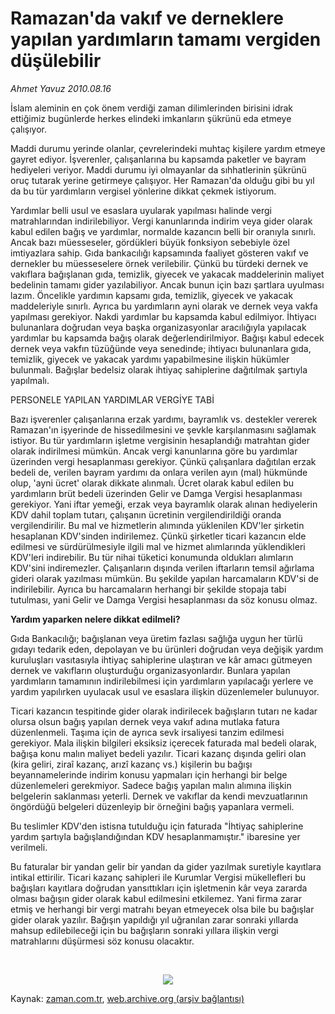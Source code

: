 # Ramazan'da vakıf ve derneklere yapılan yardımların tamamı vergiden düşülebilir

*Ahmet  Yavuz 2010.08.16*

<td class="columnist-detail">
<p>İslam aleminin en çok önem verdiği zaman dilimlerinden birisini idrak ettiğimiz bugünlerde herkes elindeki imkanların şükrünü eda etmeye çalışıyor.</p>
<p>
<div id="haberMetinDiv">
<p>Maddi durumu yerinde olanlar, çevrelerindeki muhtaç kişilere yardım etmeye gayret ediyor. İşverenler, çalışanlarına bu kapsamda paketler ve bayram hediyeleri veriyor. Maddi durumu iyi olmayanlar da sıhhatlerinin şükrünü oruç tutarak yerine getirmeye çalışıyor. Her Ramazan'da olduğu gibi bu yıl da bu tür yardımların vergisel yönlerine dikkat çekmek istiyorum.
<p>Yardımlar belli usul ve esaslara uyularak yapılması halinde vergi matrahlarından indirilebiliyor. Vergi kanunlarında indirim veya gider olarak kabul edilen bağış ve yardımlar, normalde kazancın belli bir oranıyla sınırlı. Ancak bazı müesseseler, gördükleri büyük fonksiyon sebebiyle özel imtiyazlara sahip. Gıda bankacılığı kapsamında faaliyet gösteren vakıf ve dernekler bu müesseselere örnek verilebilir. Çünkü bu türdeki dernek ve vakıflara bağışlanan gıda, temizlik, giyecek ve yakacak maddelerinin maliyet bedelinin tamamı gider yazılabiliyor. Ancak bunun için bazı şartlara uyulması lazım. Öncelikle yardımın kapsamı gıda, temizlik, giyecek ve yakacak maddeleriyle sınırlı. Ayrıca bu yardımların ayni olarak ve dernek veya vakfa yapılması gerekiyor. Nakdi yardımlar bu kapsamda kabul edilmiyor. İhtiyacı bulunanlara doğrudan veya başka organizasyonlar aracılığıyla yapılacak yardımlar bu kapsamda bağış olarak değerlendirilmiyor. Bağışı kabul edecek dernek veya vakfın tüzüğünde veya senedinde; ihtiyacı bulunanlara gıda, temizlik, giyecek ve yakacak yardımı yapabilmesine ilişkin hükümler bulunmalı. Bağışlar bedelsiz olarak ihtiyaç sahiplerine dağıtılmak şartıyla yapılmalı.
<p>PERSONELE YAPILAN YARDIMLAR VERGİYE TABİ
<p>Bazı işverenler çalışanlarına erzak yardımı, bayramlık vs. destekler vererek Ramazan'ın işyerinde de hissedilmesini ve şevkle karşılanmasını sağlamak istiyor. Bu tür yardımların işletme vergisinin hesaplandığı matrahtan gider olarak indirilmesi mümkün. Ancak vergi kanunlarına göre bu yardımlar üzerinden vergi hesaplanması gerekiyor. Çünkü çalışanlara dağıtılan erzak bedeli de, verilen bayram yardımı da onlara verilen ayın (mal) hükmünde olup, 'ayni ücret' olarak dikkate alınmalı. Ücret olarak kabul edilen bu yardımların brüt bedeli üzerinden Gelir ve Damga Vergisi hesaplanması gerekiyor. Yani iftar yemeği, erzak veya bayramlık olarak alınan hediyelerin KDV dahil toplam tutarı, çalışanın ücretinin vergilendirildiği oranda vergilendirilir. Bu mal ve hizmetlerin alımında yüklenilen KDV'ler şirketin hesaplanan KDV'sinden indirilemez. Çünkü şirketler ticari kazancın elde edilmesi ve sürdürülmesiyle ilgili mal ve hizmet alımlarında yüklendikleri KDV'leri indirebilir. Bu tür nihai tüketici konumunda oldukları alımların KDV'sini indiremezler. Çalışanların dışında verilen iftarların temsil ağırlama gideri olarak yazılması mümkün. Bu şekilde yapılan harcamaların KDV'si de indirilebilir. Ayrıca bu harcamaların herhangi bir şekilde stopaja tabi tutulması, yani Gelir ve Damga Vergisi hesaplanması da söz konusu olmaz.
<p><b>Yardım yaparken nelere dikkat edilmeli?</b>
<p>Gıda Bankacılığı; bağışlanan veya üretim fazlası sağlığa uygun her türlü gıdayı tedarik eden, depolayan ve bu ürünleri doğrudan veya değişik yardım kuruluşları vasıtasıyla ihtiyaç sahiplerine ulaştıran ve kâr amacı gütmeyen dernek ve vakıfların oluşturduğu organizasyonlardır. Bunlara yapılan yardımların tamamının indirilebilmesi için yardımların yapılacağı yerlere ve yardım yapılırken uyulacak usul ve esaslara ilişkin düzenlemeler bulunuyor.
<p>Ticari kazancın tespitinde gider olarak indirilecek bağışların tutarı ne kadar olursa olsun bağış yapılan dernek veya vakıf adına mutlaka fatura düzenlenmeli. Taşıma için de ayrıca sevk irsaliyesi tanzim edilmesi gerekiyor. Mala ilişkin bilgileri eksiksiz içerecek faturada mal bedeli olarak, bağışa konu malın maliyet bedeli yazılır. Ticari kazanç dışında geliri olan (kira geliri, ziraî kazanç, arızî kazanç vs.) kişilerin bu bağışı beyannamelerinde indirim konusu yapmaları için herhangi bir belge düzenlemeleri gerekmiyor. Sadece bağış yapılan malın alımına ilişkin belgelerin saklanması yeterli. Dernek ve vakıflar da kendi mevzuatlarının öngördüğü belgeleri düzenleyip bir örneğini bağış yapanlara vermeli.
<p>Bu teslimler KDV'den istisna tutulduğu için faturada "İhtiyaç sahiplerine yardım şartıyla bağışlandığından KDV hesaplanmamıştır." ibaresine yer verilmeli.
<p>Bu faturalar bir yandan gelir bir yandan da gider yazılmak suretiyle kayıtlara intikal ettirilir. Ticari kazanç sahipleri ile Kurumlar Vergisi mükellefleri bu bağışları kayıtlara doğrudan yansıttıkları için işletmenin kâr veya zararda olması bağışın gider olarak kabul edilmesini etkilemez. Yani firma zarar etmiş ve herhangi bir vergi matrahı beyan etmeyecek olsa bile bu bağışlar gider olarak yazılır. Bağışın yapıldığı yıl uğranılan zarar sonraki yıllarda mahsup edilebileceği için bu bağışların sonraki yıllara ilişkin vergi matrahlarını düşürmesi söz konusu olacaktır.
<p><br/>
<p><p align="center"><img border="0" src="http://web.archive.org/web/20101223232243im_/http://medya.zaman.com.tr/2010/08/16/vergi.jpg"/>
</p></p></p></p></p></p></p></p></p></p></p></p></div>
</p>
<a href="http://web.archive.org/web/20101223232243/mailto:ahmet.yavuz@zaman.com.tr">
</a></td>

Kaynak: [zaman.com.tr](http://zaman.com.tr/yazar.do?yazino=1016269), [web.archive.org (arşiv bağlantısı)](http://web.archive.org/web/20101223232243/http://zaman.com.tr/yazar.do?yazino=1016269)
